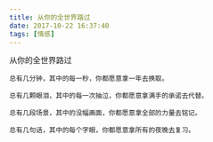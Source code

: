 ```yaml
---
title: 从你的全世界路过
date: 2017-10-22 16:37:40
tags: [情感]
---
```


从你的全世界路过

    总有几分钟，其中的每一秒，你都愿意拿一年去换取。

	总有几颗眼泪，其中的每一次抽泣，你都愿意拿满手的承诺去代替。

	总有几段场景，其中的没幅画面，你都愿意拿全部的力量去铭记。

	总有几句话，其中的每个字眼，你都愿意拿所有的夜晚去复习。
